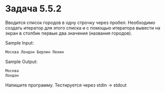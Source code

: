 # Задача 5.5.2

Вводится список городов в одну строчку через пробел. Необходимо создать итератор для этого списка и с помощью итератора вывести на экран в столбик первые два значения (названия городов).

Sample Input:

```python
Москва Лондон Берлин Пекин
```

Sample Output:

```python
Москва
Лондон
```

Напишите программу. Тестируется через stdin → stdout
